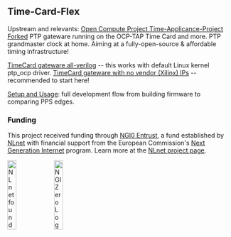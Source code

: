 ## Time-Card-Flex

Upstream and relevants: [Open Compute Project Time-Applicance-Project](https://github.com/opencomputeproject/Time-Appliance-Project)  [Forked](https://github.com/regymm/Time-Appliance-Project)
PTP gateware running on the OCP-TAP Time Card and more. PTP grandmaster clock at home. Aiming at a fully-open-source & affordable timing infrastructure! 

[TimeCard gateware all-verilog](FPGA/Targets/TimeCard_Verilog) -- this works with default Linux kernel ptp_ocp driver. 
[TimeCard gateware with no vendor (Xilinx) IPs](FPGA/Targets/TimeCard_NoVendIPs) -- recommended to start here! 

[Setup and Usage](DOC/Setup_and_Usage.md): full development flow from building firmware to comparing PPS edges. 

 ### Funding

 This project received funding through [NGI0 Entrust](https://nlnet.nl/entrust), a fund established by [NLnet](https://nlnet.nl) with financial support from the European Commission's [Next Generation Internet](https://ngi.eu) program. Learn more at the [NLnet project page](https://nlnet.nl/project/PTP-timingcard-gateware).

 [<img src="https://nlnet.nl/logo/banner.png" alt="NLnet foundation logo" width="20%" />](https://nlnet.nl) [<img src="https://nlnet.nl/image/logos/NGI0_tag.svg" alt="NGI Zero Logo" width="20%" />](https://nlnet.nl/entrust)
